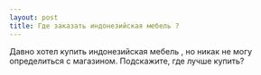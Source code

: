 ```yaml
---
layout: post 
title: Где заказать индонезийская мебель ? 
--- 
```

Давно хотел купить индонезийская мебель , но никак не могу определиться с магазином. Подскажите, где лучше купить?
